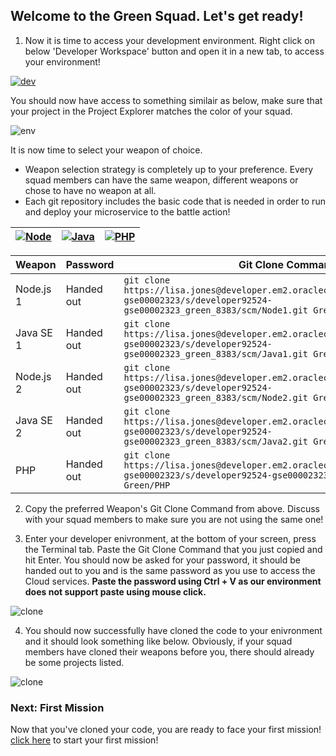 ## Welcome to the Green Squad. Let's get ready! ##

1. Now it is time to access your development environment. Right click on below 'Developer Workspace' button and open it in a new tab, to access your environment! 

[![dev](codenvy-contribute.svg)](http://129.144.146.233/dashboard/#/ide/che/Green)

You should now have access to something similair as below, make sure that your project in the Project Explorer matches the color of your squad.

![env](../images/che_welcome.PNG)

It is now time to select your weapon of choice.

+ Weapon selection strategy is completely up to your preference. Every squad members can have the same weapon, different weapons or chose to have no weapon at all.
+ Each git repository includes the basic code that is needed in order to run and deploy your microservice to the battle action!

| [![Node](nodejs.png)](Green.md) | [![Java](javase.png)](Green.md) | [![PHP](php.png)](Green.md) |
|:---:|:---:|:---:|

| Weapon        | Password     | Git Clone Command  |
| ------------- |-------------| -----|
| Node.js 1      | Handed out | ``` git clone https://lisa.jones@developer.em2.oraclecloud.com/developer92524-gse00002323/s/developer92524-gse00002323_green_8383/scm/Node1.git Green/Node1 ``` |
| Java SE 1     | Handed out      |   ``` git clone https://lisa.jones@developer.em2.oraclecloud.com/developer92524-gse00002323/s/developer92524-gse00002323_green_8383/scm/Java1.git Green/Java1 ``` |
| Node.js 2    | Handed out | ``` git clone https://lisa.jones@developer.em2.oraclecloud.com/developer92524-gse00002323/s/developer92524-gse00002323_green_8383/scm/Node2.git Green/Node2 ``` |
| Java SE 2    | Handed out      |   ``` git clone https://lisa.jones@developer.em2.oraclecloud.com/developer92524-gse00002323/s/developer92524-gse00002323_green_8383/scm/Java2.git Green/Java2 ``` |
| PHP | Handed out      |  ``` git clone https://lisa.jones@developer.em2.oraclecloud.com/developer92524-gse00002323/s/developer92524-gse00002323_green_8383/scm/PHP.git Green/PHP ``` |

2. Copy the preferred Weapon's Git Clone Command from above. Discuss with your squad members to make sure you are not using the same one! 

3. Enter your developer enivronment, at the bottom of your screen, press the Terminal tab. Paste the Git Clone Command that you just copied and hit Enter. You should now be asked for your password, it should be handed out to you and is the same password as you use to access the Cloud services. **Paste the password using Ctrl + V as our environment does not support paste using mouse click.**

![clone](../images/che_clone.PNG)

4. You should now successfully have cloned the code to your enivronment and it should look something like below. Obviously, if your squad members have cloned their weapons before you, there should already be some projects listed.

![clone](../images/che_project.PNG)

### Next: First Mission ###				
Now that you've cloned your code, you are ready to face your first mission! [click here](../missions/deploy.md) to start your first mission!
